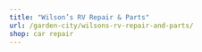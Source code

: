 ```yaml
---
title: "Wilson’s RV Repair & Parts"
url: /garden-city/wilsons-rv-repair-and-parts/
shop: car repair
---
```

